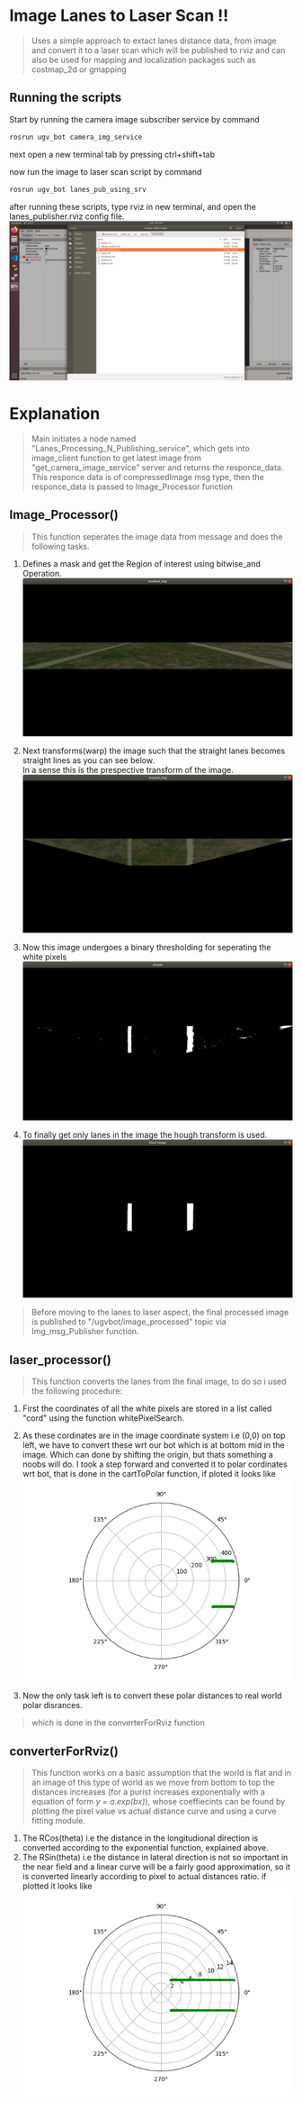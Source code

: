 # Image Lanes to Laser Scan !!

>Uses a simple approach to extact lanes distance data,
>from image and convert it to a laser scan
>which will be published to rviz and can also be used for 
>mapping and localization packages such as costmap_2d or gmapping


## Running the scripts

Start by running the camera image subscriber service by command
```sh
rosrun ugv_bot camera_img_service
``` 
next open a new terminal tab by pressing ctrl+shift+tab

now run the image to laser scan script by command
```sh
rosrun ugv_bot lanes_pub_using_srv
```
after running these scripts, type rviz in new terminal, and open the lanes_publisher.rviz config file.
  ![](Images/rviz_config.png)



# Explanation
>Main initiates a node named "Lanes_Processing_N_Publishing_service",
>which gets into image_client function to get latest image from "get_camera_image_service" server
>and returns the responce_data. This responce data is of compressedImage msg type,
>then the responce_data is passed to Image_Processor function

## Image_Processor()
>This function seperates the image data from message and does the following tasks.

1. Defines a mask and get the Region of interest using bitwise_and Operation.
  ![](Images/maskedImage.png)
  
2. Next transforms(warp) the image such that the straight lanes becomes straight lines as you can see below.  \
   In a sense this is the prespective transform of the image.
  ![](Images/wrapedImage.png)
  
3. Now this image undergoes a binary thresholding for seperating the white pixels
  ![](Images/thresholdedImage.png)
  
4. To finally get only lanes in the image the hough transform is used.
  ![](Images/HoughLinesImage.png)

> Before moving to the lanes to laser aspect, the final processed image is published to "/ugvbot/image_processed" topic via Img_msg_Publisher function.

## laser_processor()

>This function converts the lanes from the final image, to do so i used the following procedure:

1. First the coordinates of all the white pixels are stored in a list called "cord" using the function whitePixelSearch.

2. As these cordinates are in the image coordinate system i.e (0,0) on top left, we have to convert these wrt our bot which is at bottom mid in the image.
   Which can done by shifting the origin, but thats something a noobs will do. 
   I took a step forward and converted it to polar cordinates wrt bot, that is done in the cartToPolar function,
   if ploted it looks like
  ![](Images/polar.png)

3. Now the only task left is to convert these polar distances to real world polar disrances.

> which is done in the converterForRviz function

## converterForRviz()

>This function works on a basic assumption that the world is flat and in an image of this type of world 
>as we move from bottom to top the distances increases (for a purist increases exponentially with a equation of form *y = a.exp(bx)*),
>whose coeffiecints can be found by plotting the pixel value vs actual distance curve and using a curve fitting module.

1. The RCos(theta) i.e the distance in the longitudional direction is converted according to the exponential function, explained above.
2. The RSin(theta) i.e the distance in lateral direction is not so important in the near field and a linear curve will be a fairly good approximation,
   so it is converted linearly according to pixel to actual distances ratio.
   if plotted it looks like
  ![](Images/actual_polar.png)
